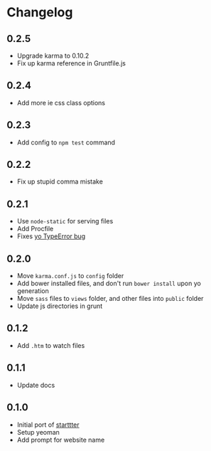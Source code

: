 # Changelog

## 0.2.5

* Upgrade karma to 0.10.2
* Fix up karma reference in Gruntfile.js

## 0.2.4

* Add more ie css class options

## 0.2.3

* Add config to `npm test` command

## 0.2.2

* Fix up stupid comma mistake

## 0.2.1

* Use `node-static` for serving files
* Add Procfile
* Fixes [yo TypeError bug](https://github.com/yeoman/generator-webapp/issues/137)

## 0.2.0

* Move `karma.conf.js` to `config` folder
* Add bower installed files, and don't run `bower install` upon yo generation
* Move `sass` files to `views` folder, and other files into `public` folder
* Update js directories in grunt

## 0.1.2

* Add `.htm` to watch files

## 0.1.1

* Update docs

## 0.1.0

* Initial port of [starttter](https://github.com/taktran/starttter)
* Setup yeoman
* Add prompt for website name